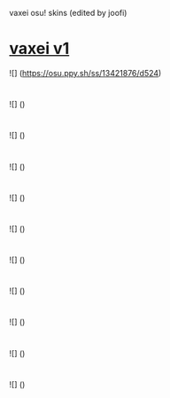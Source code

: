 vaxei osu! skins (edited by joofi)

# [vaxei v1](https://circle-people.com/wp-content/Skins/Vaxei%20(Donkey%20Kong)/Vaxei%202017-03-05.osk)
![] (https://osu.ppy.sh/ss/13421876/d524)

# []()
![] ()

# []()
![] ()

# []()
![] ()

# []()
![] ()

# []()
![] ()

# []()
![] ()

# []()
![] ()

# []()
![] ()

# []()
![] ()

# []()
![] ()
